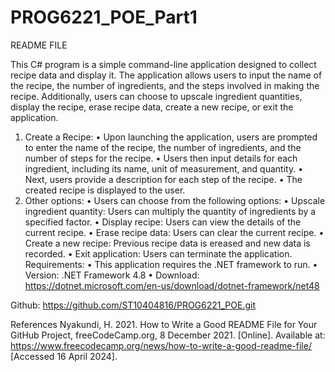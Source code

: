 # PROG6221_POE_Part1

README FILE

This C# program is a simple command-line application designed to collect recipe data and display it. The application allows users to input the name of the recipe, the number of ingredients, and the steps involved in making the recipe. Additionally, users can choose to upscale ingredient quantities, display the recipe, erase recipe data, create a new recipe, or exit the application.

1.	Create a Recipe:
•	Upon launching the application, users are prompted to enter the name of the recipe, the number of ingredients, and the number of steps for the recipe.
•	Users then input details for each ingredient, including its name, unit of measurement, and quantity.
•	Next, users provide a description for each step of the recipe.
•	The created recipe is displayed to the user.
2.	Other options:
•	Users can choose from the following options:
•	Upscale ingredient quantity: Users can multiply the quantity of ingredients by a specified factor.
•	Display recipe: Users can view the details of the current recipe.
•	Erase recipe data: Users can clear the current recipe.
•	Create a new recipe: Previous recipe data is ereased and new data is recorded.
•	Exit application: Users can terminate the application.
 
Requirements:
•	This application requires the .NET framework to run.
•	Version: .NET Framework 4.8
•	Download: https://dotnet.microsoft.com/en-us/download/dotnet-framework/net48 

Github: https://github.com/ST10404816/PROG6221_POE.git 

References
Nyakundi, H. 2021. How to Write a Good README File for Your GitHub Project, freeCodeCamp.org, 8 December 2021. [Online]. Available at: https://www.freecodecamp.org/news/how-to-write-a-good-readme-file/ [Accessed 16 April 2024].


